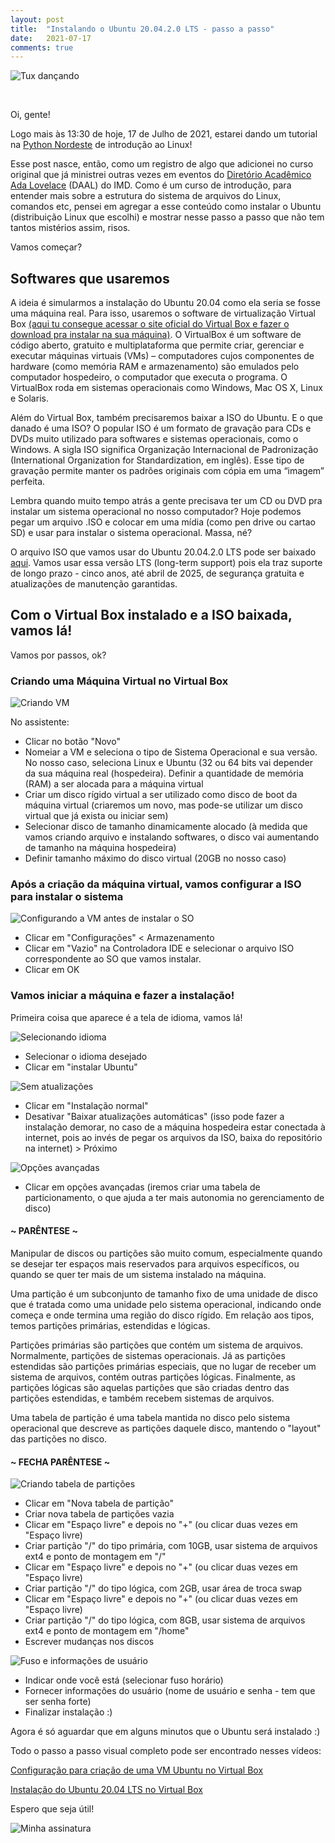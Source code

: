 ```yaml
---
layout: post
title:  "Instalando o Ubuntu 20.04.2.0 LTS - passo a passo"
date:   2021-07-17
comments: true
---
```


![Tux dançando](https://sempreupdate.com.br/wp-content/uploads/2019/10/tux-linux-gif.gif)  

<br/>

Oi, gente!

Logo mais às 13:30 de hoje, 17 de Julho de 2021, estarei dando um tutorial na [Python Nordeste](https://2020.pythonnordeste.org/) de introdução ao Linux!

Esse post nasce, então, como um registro de algo que adicionei no curso original que já ministrei outras vezes em eventos do [Diretório Acadêmico Ada Lovelace](https://twitter.com/daal_ufrn) (DAAL) do IMD. Como é um curso de introdução, para entender mais sobre a estrutura do sistema de arquivos do Linux, comandos etc, pensei em agregar a esse conteúdo como instalar o Ubuntu (distribuição Linux que escolhi) e mostrar nesse passo a passo que não tem tantos mistérios assim, risos.

Vamos começar?

## Softwares que usaremos
A ideia é simularmos a instalação do Ubuntu 20.04 como ela seria se fosse uma máquina real. Para isso, usaremos o software de virtualização Virtual Box [(aqui tu consegue acessar o site oficial do Virtual Box e fazer o download pra instalar na sua máquina)](https://www.virtualbox.org/). O VirtualBox é um software de código aberto, gratuito e multiplataforma que permite criar, gerenciar e executar máquinas virtuais (VMs) – computadores cujos componentes de hardware (como memória RAM e armazenamento) são emulados pelo computador hospedeiro, o computador que executa o programa. O VirtualBox roda em sistemas operacionais como Windows, Mac OS X, Linux e Solaris.

Além do Virtual Box, também precisaremos baixar a ISO do Ubuntu. E o que danado é uma ISO? O popular ISO é um formato de gravação para CDs e DVDs muito utilizado para softwares e sistemas operacionais, como o Windows. A sigla ISO significa Organização Internacional de Padronização (International Organization for Standardization, em inglês). Esse tipo de gravação permite manter os padrões originais com cópia em uma “imagem” perfeita. 

Lembra quando muito tempo atrás a gente precisava ter um CD ou DVD pra instalar um sistema operacional no nosso computador? Hoje podemos pegar um arquivo .ISO e colocar em uma mídia (como pen drive ou cartao SD) e usar para instalar o sistema operacional. Massa, né?

O arquivo ISO que vamos usar do Ubuntu 20.04.2.0 LTS pode ser baixado [aqui](https://ubuntu.com/download/desktop). Vamos usar essa versão LTS (long-term support) pois ela traz suporte de longo prazo - cinco anos, até abril de 2025, de segurança gratuita e atualizações de manutenção garantidas.

## Com o Virtual Box instalado e a ISO baixada, vamos lá!

Vamos por passos, ok?


### Criando uma Máquina Virtual no Virtual Box


![Criando VM](/assets/img/posts/criando-vm.gif)


No assistente:

* Clicar no botão "Novo"
* Nomeiar a VM e seleciona o tipo de Sistema Operacional e sua versão. No nosso caso, seleciona Linux e Ubuntu (32 ou 64 bits vai depender da sua máquina real  (hospedeira). 
Definir a quantidade de memória (RAM) a ser alocada para a máquina virtual
* Criar um disco rígido virtual a ser utilizado como disco de boot da máquina virtual (criaremos um novo, mas pode-se utilizar um disco virtual que já exista ou iniciar sem)
* Selecionar disco de tamanho dinamicamente alocado (à medida que vamos criando arquivo e instalando softwares, o disco vai aumentando de tamanho na máquina hospedeira)
* Definir tamanho máximo do disco virtual (20GB no nosso caso)

### Após a criação da máquina virtual, vamos configurar a ISO para instalar o sistema

![Configurando a VM antes de instalar o SO](/assets/img/posts/config-init.gif)


* Clicar em "Configurações" < Armazenamento
* Clicar em "Vazio" na Controladora IDE e selecionar o arquivo ISO correspondente ao SO que vamos instalar.
* Clicar em OK

### Vamos iniciar a máquina e fazer a instalação!

Primeira coisa que aparece é a tela de idioma, vamos lá!

![Selecionando idioma](/assets/img/posts/idioma.gif)

* Selecionar o idioma desejado
* Clicar em "instalar Ubuntu"


![Sem atualizações](/assets/img/posts/atualiza.gif)

* Clicar em "Instalação normal"
* Desativar "Baixar atualizações automáticas" (isso pode fazer a instalação demorar, no caso de a máquina hospedeira estar conectada à internet, pois ao invés de pegar os arquivos da ISO, baixa do repositório na internet) > Próximo

![Opções avançadas](/assets/img/posts/opavancada.gif)

* Clicar em opções avançadas (iremos criar uma tabela de particionamento, o que ajuda a ter mais autonomia no gerenciamento de disco)

#### ~ PARÊNTESE ~
Manipular de discos ou partições são muito comum, especialmente quando se desejar ter espaços mais reservados para arquivos específicos, ou quando se quer ter mais de um  sistema instalado na máquina.

Uma partição é um subconjunto de tamanho fixo de uma unidade de disco que é tratada como uma unidade pelo sistema operacional, indicando onde começa e onde termina uma região do disco rígido. Em relação aos tipos, temos partições primárias, estendidas e lógicas.

Partições primárias são partições que contém um sistema de arquivos. Normalmente, partições de sistemas operacionais. Já as partições estendidas são partições primárias especiais, que no lugar de receber um sistema de arquivos, contém outras partições lógicas.
Finalmente, as partições lógicas são aquelas partições que são criadas dentro das partições estendidas, e também recebem sistemas de arquivos.

Uma tabela de partição é uma tabela mantida no disco pelo sistema operacional que descreve as partições daquele disco, mantendo o "layout" das partições no disco.

#### ~ FECHA PARÊNTESE ~

![Criando tabela de partições](/assets/img/posts/part-tab.gif)

* Clicar em "Nova tabela de partição"
* Criar nova tabela de partições vazia
* Clicar em "Espaço livre" e depois no "+" (ou clicar duas vezes em "Espaço livre)
* Criar partição "/" do tipo primária, com 10GB, usar sistema de arquivos ext4 e ponto de montagem em "/"
* Clicar em "Espaço livre" e depois no "+" (ou clicar duas vezes em "Espaço livre)
* Criar partição "/" do tipo lógica, com 2GB, usar área de troca swap
* Clicar em "Espaço livre" e depois no "+" (ou clicar duas vezes em "Espaço livre)
* Criar partição "/" do tipo lógica, com 8GB, usar sistema de arquivos ext4 e ponto de montagem em "/home"
* Escrever mudanças nos discos

![Fuso e informações de usuário](/assets/img/posts/fuso-user.gif)

* Indicar onde você está (selecionar fuso horário)
* Fornecer informações do usuário (nome de usuário e senha - tem que ser senha forte)
* Finalizar instalação :)

Agora é só aguardar que em alguns minutos que o Ubuntu será instalado :)


Todo o passo a passo visual completo pode ser encontrado nesses vídeos:

[Configuração para criação de uma VM Ubuntu no Virtual Box](https://youtu.be/szqS5PFrEE0)

[Instalação do Ubuntu 20.04 LTS no Virtual Box](https://youtu.be/lalQERGYa48)


Espero que seja útil!

![Minha assinatura](/assets/img/signature.gif)
